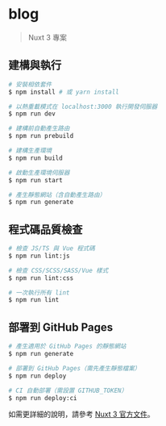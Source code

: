 # blog

> Nuxt 3 專案

## 建構與執行

```bash
# 安裝相依套件
$ npm install # 或 yarn install

# 以熱重載模式在 localhost:3000 執行開發伺服器
$ npm run dev

# 建構前自動產生路由
$ npm run prebuild

# 建構生產環境
$ npm run build

# 啟動生產環境伺服器
$ npm run start

# 產生靜態網站（含自動產生路由）
$ npm run generate
```

## 程式碼品質檢查

```bash
# 檢查 JS/TS 與 Vue 程式碼
$ npm run lint:js

# 檢查 CSS/SCSS/SASS/Vue 樣式
$ npm run lint:css

# 一次執行所有 lint
$ npm run lint
```

## 部署到 GitHub Pages

```bash
# 產生適用於 GitHub Pages 的靜態網站
$ npm run generate

# 部署到 GitHub Pages（需先產生靜態檔案）
$ npm run deploy

# CI 自動部署（需設置 GITHUB_TOKEN）
$ npm run deploy:ci
```

如需更詳細的說明，請參考 [Nuxt 3 官方文件](https://nuxt.com/docs)。

